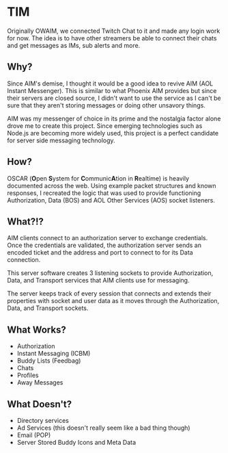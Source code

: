 
# TIM
Originally OWAIM, we connected Twitch Chat to it and made any login work for now. The idea is to have other streamers be able to connect their chats and get messages as IMs, sub alerts and more.

## Why?
Since AIM's demise, I thought it would be a good idea to revive AIM (AOL Instant Messenger). This is similar to what Phoenix AIM provides but since their servers are closed source, I didn't want to use the service as I can't be sure that they aren't storing messages or doing other unsavory things.

AIM was my messenger of choice in its prime and the nostalgia factor alone drove me to create this project. Since emerging technologies such as Node.js are becoming more widely used, this project is a perfect candidate for server side messaging technology.

## How?
OSCAR (**O**pen **S**ystem for **C**ommunic**A**tion in **R**ealtime) is heavily documented across the web. Using example packet structures and known responses, I recreated the logic that was used to provide functioning Authorization, Data (BOS) and AOL Other Services (AOS) socket listeners.

## What?!?
AIM clients connect to an authorization server to exchange credentials. Once the credentials are validated, the authorization server sends an encoded ticket and the address and port to connect to for its Data connection.

This server software creates 3 listening sockets to provide Authorization, Data, and Transport services that AIM clients use for messaging.

The server keeps track of every session that connects and extends their properties with socket and user data as it moves through the Authorization, Data, and Transport sockets.

## What Works?
 - Authorization
 - Instant Messaging (ICBM)
 - Buddy Lists (Feedbag)
 - Chats
 - Profiles
 - Away Messages

## What Doesn't?
 - Directory services
 - Ad Services (this doesn't really seem like a bad thing though)
 - Email (POP)
 - Server Stored Buddy Icons and Meta Data
